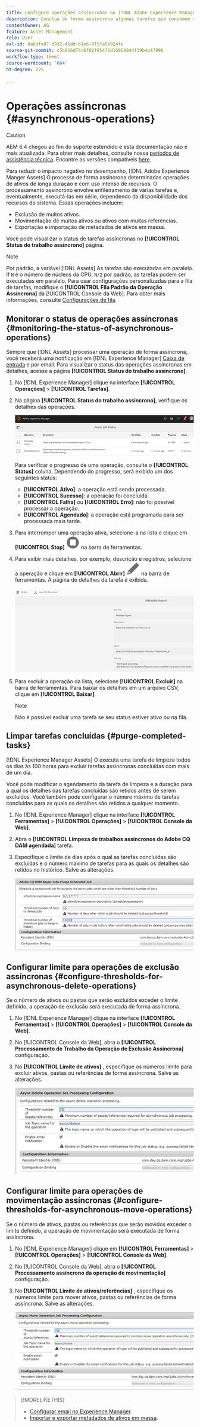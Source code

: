 ```yaml
---
title: Configure operações assíncronas no [!DNL Adobe Experience Manager].
description: Conclua de forma assíncrona algumas tarefas que consomem muitos recursos para otimizar o desempenho em [!DNL Experience Manager Assets].
contentOwner: AG
feature: Asset Management
role: User
exl-id: 0abdfe87-d932-41dd-b1e6-9f5fa5b924fe
source-git-commit: c5b816d74c6f02f85476d16868844f39b4c47996
workflow-type: tm+mt
source-wordcount: '664'
ht-degree: 22%

---
```


# Operações assíncronas {#asynchronous-operations}

>[!CAUTION]
>
>AEM 6.4 chegou ao fim do suporte estendido e esta documentação não é mais atualizada. Para obter mais detalhes, consulte nossa [períodos de assistência técnica](https://helpx.adobe.com/br/support/programs/eol-matrix.html). Encontre as versões compatíveis [here](https://experienceleague.adobe.com/docs/).

Para reduzir o impacto negativo no desempenho, [!DNL Adobe Experience Manger Assets] O processa de forma assíncrona determinadas operações de ativos de longa duração e com uso intenso de recursos. O processamento assíncrono envolve enfileiramento de várias tarefas e, eventualmente, executá-las em série, dependendo da disponibilidade dos recursos do sistema. Essas operações incluem:

* Exclusão de muitos ativos.
* Movimentação de muitos ativos ou ativos com muitas referências.
* Exportação e importação de metadados de ativos em massa.

Você pode visualizar o status de tarefas assíncronas no **[!UICONTROL Status do trabalho assíncrono]** página.

>[!NOTE]
>
>Por padrão, a variável [!DNL Assets] As tarefas são executadas em paralelo. If `N` é o número de núcleos da CPU, `N/2` por padrão, as tarefas podem ser executadas em paralelo. Para usar configurações personalizadas para a fila de tarefas, modifique o **[!UICONTROL Fila Padrão da Operação Assíncrona]** da [!UICONTROL Console da Web]. Para obter mais informações, consulte [Configurações de fila](https://sling.apache.org/documentation/bundles/apache-sling-eventing-and-job-handling.html#queue-configurations).

## Monitorar o status de operações assíncronas {#monitoring-the-status-of-asynchronous-operations}

Sempre que [!DNL Assets] processar uma operação de forma assíncrona, você receberá uma notificação em [!DNL Experience Manager] [Caixa de entrada](/help/sites-authoring/inbox.md) e por email. Para visualizar o status das operações assíncronas em detalhes, acesse a página **[!UICONTROL Status do trabalho assíncrono]**.

1. No [!DNL Experience Manager] clique na interface **[!UICONTROL Operações]** > **[!UICONTROL Tarefas]**.

1. Na página **[!UICONTROL Status do trabalho assíncrono]**, verifique os detalhes das operações.

   ![Status e detalhes de operações assíncronas](assets/job_status.png)

   Para verificar o progresso de uma operação, consulte o **[!UICONTROL Status]** coluna. Dependendo do progresso, será exibido um dos seguintes status:

   * **[!UICONTROL Ativo]**: a operação está sendo processada.
   * **[!UICONTROL Sucesso]**: a operação foi concluída.
   * **[!UICONTROL Falha]** ou **[!UICONTROL Erro]**: não foi possível processar a operação.
   * **[!UICONTROL Agendado]**: a operação está programada para ser processada mais tarde.

1. Para interromper uma operação ativa, selecione-a na lista e clique em **[!UICONTROL Stop]** ![ícone parar](assets/do-not-localize/stop_icon.svg) na barra de ferramentas.

1. Para exibir mais detalhes, por exemplo, descrição e registros, selecione a operação e clique em **[!UICONTROL Abrir]** ![open_icon](assets/do-not-localize/edit_icon.svg) na barra de ferramentas. A página de detalhes da tarefa é exibida.

   ![Detalhes de uma tarefa de importação de metadados](assets/job_details.png)

1. Para excluir a operação da lista, selecione **[!UICONTROL Excluir]** na barra de ferramentas. Para baixar os detalhes em um arquivo CSV, clique em **[!UICONTROL Baixar]**.

   >[!NOTE]
   >
   >Não é possível excluir uma tarefa se seu status estiver ativo ou na fila.

## Limpar tarefas concluídas {#purge-completed-tasks}

[!DNL Experience Manager Assets] O executa uma tarefa de limpeza todos os dias às 100 horas para excluir tarefas assíncronas concluídas com mais de um dia.

<!-- TBD: Find out from the engineering team and mention the time zone of this 1:00 am task.
-->

Você pode modificar o agendamento da tarefa de limpeza e a duração para a qual os detalhes das tarefas concluídas são retidos antes de serem excluídos. Você também pode configurar o número máximo de tarefas concluídas para as quais os detalhes são retidos a qualquer momento.

1. No [!DNL Experience Manager] clique na interface **[!UICONTROL Ferramentas]** > **[!UICONTROL Operações]** > **[!UICONTROL Console da Web]**.
1. Abra o **[!UICONTROL Limpeza de trabalhos assíncronos do Adobe CQ DAM agendada]** tarefa.
1. Especifique o limite de dias após o qual as tarefas concluídas são excluídas e o número máximo de tarefas para as quais os detalhes são retidos no histórico. Salve as alterações.

   ![Configuração para agendar a limpeza de tarefas assíncronas](assets/purge_job.png)

## Configurar limite para operações de exclusão assíncronas {#configure-thresholds-for-asynchronous-delete-operations}

Se o número de ativos ou pastas que serão excluídos exceder o limite definido, a operação de exclusão será executada de forma assíncrona.

1. No [!DNL Experience Manager] clique na interface **[!UICONTROL Ferramentas]** > **[!UICONTROL Operações]** > **[!UICONTROL Console da Web]**.
1. No [!UICONTROL Console da Web], abra o **[!UICONTROL Processamento de Trabalho da Operação de Exclusão Assíncrona]** configuração.
1. No **[!UICONTROL Limite de ativos]** , especifique os números limite para excluir ativos, pastas ou referências de forma assíncrona. Salve as alterações.

   ![Definir o limite da tarefa para excluir ativos](assets/delete_threshold.png)

## Configurar limite para operações de movimentação assíncronas {#configure-thresholds-for-asynchronous-move-operations}

Se o número de ativos, pastas ou referências que serão movidos exceder o limite definido, a operação de movimentação será executada de forma assíncrona.

1. No [!DNL Experience Manager] clique em **[!UICONTROL Ferramentas]** > **[!UICONTROL Operações]** > **[!UICONTROL Console da Web]**.
1. No [!UICONTROL Console da Web], abra o **[!UICONTROL Processamento assíncrono da operação de movimentação]** configuração.
1. No **[!UICONTROL Limite de ativos/referências]** , especifique os números limite para mover ativos, pastas ou referências de forma assíncrona. Salve as alterações.

   ![Definir o limite da tarefa para mover ativos](assets/move_threshold.png)

>[!MORELIKETHIS]
>
>* [Configurar email no Experience Manager](/help/sites-administering/notification.md).
>* [Importar e exportar metadados de ativos em massa](/help/assets/metadata-import-export.md).

